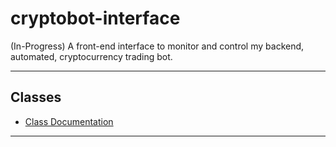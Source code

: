 # cryptobot-interface
(In-Progress) A front-end interface to monitor and control my backend, automated, cryptocurrency trading bot.

---

## Classes

* [Class Documentation](docs/README.md)

---
